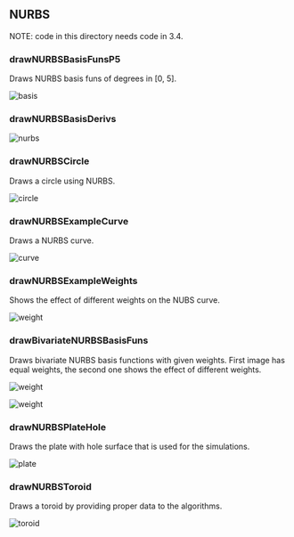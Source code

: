 ## NURBS
NOTE: code in this directory needs code in 3.4.

### drawNURBSBasisFunsP5
Draws NURBS basis funs of degrees in [0, 5].

![basis](nurbs_basis_w3.svg.png)

### drawNURBSBasisDerivs

![nurbs](nurbs_basis_derivs.svg.png)

### drawNURBSCircle
Draws a circle using NURBS.

![circle](nurbs_circle.svg.png)

### drawNURBSExampleCurve
Draws a NURBS curve.

![curve](nurbs_curve_example.svg.png)

### drawNURBSExampleWeights
Shows the effect of different weights on the NUBS curve.

![weight](nurbs_curve_weight.svg.png)

### drawBivariateNURBSBasisFuns
Draws bivariate NURBS basis functions with given weights. First image has equal weights, the second one shows the effect of different weights.

![weight](nurbs_bivariate_basis.svg.png)

![weight](nurbs_bivariate_basis_weight.svg.png)

### drawNURBSPlateHole
Draws the plate with hole surface that is used for the simulations.

![plate](nurbs_plate.svg.png)

### drawNURBSToroid
Draws a toroid by providing proper data to the algorithms.

![toroid](nurbs_toroid.svg.png)
